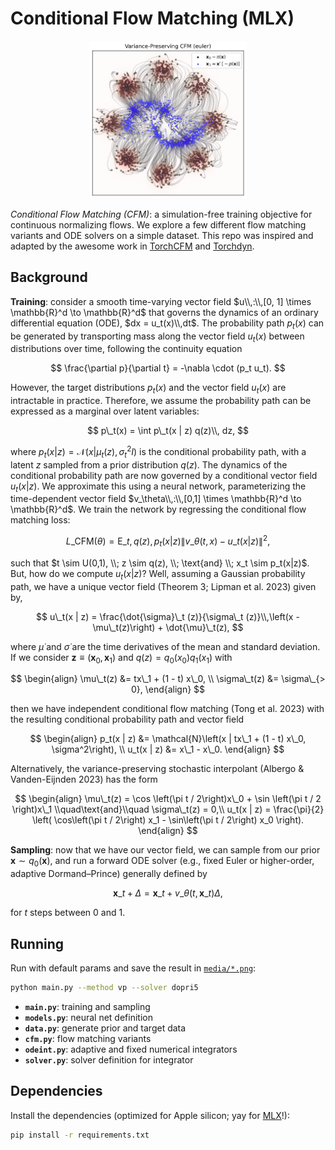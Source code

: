 # Conditional Flow Matching (MLX)

<p align="center">
  <img src="media/trajectories_vp_euler.png" alt="dd" width="50%">
</p>

_Conditional Flow Matching (CFM)_: a simulation-free training objective for continuous normalizing flows.​ We explore a few different flow matching variants and ODE solvers on a simple dataset. This repo was inspired and adapted by the awesome work in [TorchCFM](https://github.com/atong01/conditional-flow-matching) and [Torchdyn](https://github.com/DiffEqML/torchdyn). 

## Background

**Training**: consider a smooth time-varying vector field $u\\,:\\,[0, 1] \times \mathbb{R}^d \to \mathbb{R}^d$ that governs the dynamics of an ordinary differential equation (ODE), $dx = u_t(x)\\,dt$. The probability path $p_t(x)$ can be generated by transporting mass along the vector field $u_t(x)$ between distributions over time, following the continuity equation

$$
\frac{\partial p}{\partial t} = -\nabla \cdot (p_t u_t).
$$

However, the target distributions $p_t(x)$ and the vector field $u_t(x)$ are intractable in practice. Therefore, we assume the probability path can be expressed as a marginal over latent variables: 

$$
p\_t(x) = \int p\_t(x | z) q(z)\\, dz,
$$

where $p_t(x | z) = \mathcal{N}\left(x | \mu_t(z), \sigma_t^2 I\right)$ is the conditional probability path, with a latent $z$ sampled from a prior distribution $q(z)$. The dynamics of the conditional probability path are now governed by a conditional vector field $u_t(x | z)$. We approximate this using a neural network, parameterizing the time-dependent vector field $v_\theta\\,:\\,[0,1] \times \mathbb{R}^d \to \mathbb{R}^d$. We train the network by regressing the conditional flow matching loss:

$$
L\_{\text{CFM}}(\theta) = \mathrm{E}\_{t, q(z), p_t(x | z)} \lVert v\_\theta(t, x) - u\_t(x | z) \rVert^2,
$$

such that $t \sim U(0,1), \\; z \sim q(z), \\; \text{and} \\; x_t \sim p_t(x|z)$. But, how do we compute $u_t(x|z)$? Well, assuming a Gaussian probability path, we have a unique vector field (Theorem 3; Lipman et al. 2023) given by,

$$
u\_t(x | z) = \frac{\dot{\sigma}\_t (z)}{\sigma\_t (z)}\\,\left(x - \mu\_t(z)\right) + \dot{\mu}\_t(z),
$$

where $\dot{\mu}$ and $\dot{\sigma}$ are the time derivatives of the mean and standard deviation. If we consider $\mathbf{z} \equiv (\mathbf{x}_0, \mathbf{x}_1)$ and $q(z) = q_0(x_0)q_1(x_1)$ with

$$
\begin{align} 
\mu\_t(z) &= tx\_1 + (1 - t) x\_0, \\
\sigma\_t(z) &= \sigma\_{> 0},
\end{align}
$$

then we have independent conditional flow matching (Tong et al. 2023) with the resulting conditional probability path and vector field

$$
\begin{align} 
p_t(x | z) &= \mathcal{N}\left(x | tx\_1 + (1 - t) x\_0, \sigma^2\right), \\
u_t(x | z) &= x\_1 - x\_0.
\end{align}
$$

Alternatively, the variance-preserving stochastic interpolant (Albergo & Vanden-Eijnden 2023) has the form 

$$
\begin{align} 
\mu\_t(z) = \cos \left(\pi t / 2\right)x\_0 + \sin \left(\pi t / 2 \right)x\_1 \\quad\text{and}\\quad \sigma\_t(z) = 0,\\
u_t(x | z) = \frac{\pi}{2} \left( \cos\left(\pi t / 2\right) x_1 - \sin\left(\pi t / 2\right) x_0 \right).
\end{align}
$$

**Sampling**: now that we have our vector field, we can sample from our prior $\mathbf{x} \sim q_0(\mathbf{x})$, and run a forward ODE solver (e.g., fixed Euler or higher-order, adaptive Dormand–Prince) generally defined by 

$$
\mathbf{x}\_{t+\Delta} = \mathbf{x}\_{t} + v\_\theta (t, \mathbf{x}\_t) \Delta,
$$

for $t$ steps between $0$ and $1$.

## Running

Run with default params and save the result in [`media/*.png`](media/):
```bash
python main.py --method vp --solver dopri5
```
- **`main.py`**: training and sampling
- **`models.py`**: neural net definition
- **`data.py`**: generate prior and target data
- **`cfm.py`**: flow matching variants
- **`odeint.py`**: adaptive and fixed numerical integrators
- **`solver.py`**: solver definition for integrator

## Dependencies

Install the dependencies (optimized for Apple silicon; yay for [MLX](https://github.com/ml-explore/mlx)!):
```bash
pip install -r requirements.txt
```

